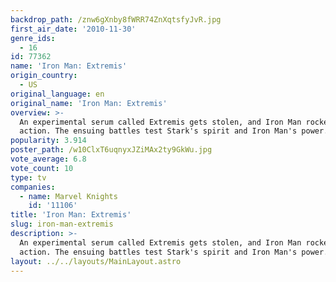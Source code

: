 ```yaml
---
backdrop_path: /znw6gXnby8fWRR74ZnXqtsfyJvR.jpg
first_air_date: '2010-11-30'
genre_ids:
  - 16
id: 77362
name: 'Iron Man: Extremis'
origin_country:
  - US
original_language: en
original_name: 'Iron Man: Extremis'
overview: >-
  An experimental serum called Extremis gets stolen, and Iron Man rockets into
  action. The ensuing battles test Stark's spirit and Iron Man's power.
popularity: 3.914
poster_path: /w10ClxT6uqnyxJZiMAx2ty9GkWu.jpg
vote_average: 6.8
vote_count: 10
type: tv
companies:
  - name: Marvel Knights
    id: '11106'
title: 'Iron Man: Extremis'
slug: iron-man-extremis
description: >-
  An experimental serum called Extremis gets stolen, and Iron Man rockets into
  action. The ensuing battles test Stark's spirit and Iron Man's power.
layout: ../../layouts/MainLayout.astro
---
```



